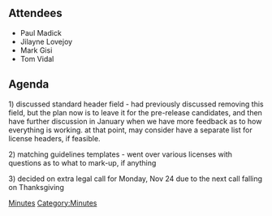 ## Attendees

  - Paul Madick
  - Jilayne Lovejoy
  - Mark Gisi
  - Tom Vidal

## Agenda

1\) discussed standard header field - had previously discussed removing
this field, but the plan now is to leave it for the pre-release
candidates, and then have further discussion in January when we have
more feedback as to how everything is working. at that point, may
consider have a separate list for license headers, if feasible.

2\) matching guidelines templates - went over various licenses with
questions as to what to mark-up, if anything

3\) decided on extra legal call for Monday, Nov 24 due to the next call
falling on Thanksgiving

[Minutes](Category:Legal "wikilink")
[Category:Minutes](Category:Minutes "wikilink")
